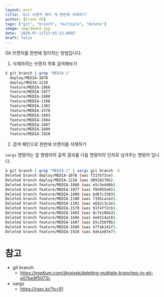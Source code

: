 ```yaml
---
layout: post
title: 'Git 브랜치 여러 개 한번에 삭제하기'
author: [Frank Oh]
tags: ["git", "branch", "multiple", "delete"]
image: img/demo4.jpg
date: '2020-07-11T23:05:23.000Z'
draft: false
---
```


Git 브랜치를 한번에 정리하는 방법입니다. 

1. 삭제하려는 브랜치 목록 검색해보기

```bash
$ git branch | grep "MEDIA-1"
  deploy/MEDIA-1078
  deploy/MEDIA-1210
  feature/MEDIA-1068
  feature/MEDIA-1077
  feature/MEDIA-1080
  feature/MEDIA-1108
  feature/MEDIA-1302
  feature/MEDIA-1570
  feature/MEDIA-1603
  feature/MEDIA-1604
  feature/MEDIA-1607
  feature/MEDIA-1609
  feature/MEDIA-1920
```

2. 검색 패턴으로 한번에 브랜치를 삭제하기

`xargs` 명령어는 앞 명령어의 출력 결과를 다음 명령어의 인자로 넘겨주는 명령어 입니다. 

```bash
$ git branch | grep "MEDIA-1" | xargs git branch -D
Deleted branch deploy/MEDIA-1078 (was f21fb73ce).
Deleted branch deploy/MEDIA-1210 (was d8918276b).
Deleted branch feature/MEDIA-1068 (was e5c3e4d6b).
Deleted branch feature/MEDIA-1077 (was f0d955e01).
Deleted branch feature/MEDIA-1080 (was bd67c3303).
Deleted branch feature/MEDIA-1108 (was 7195cace2).
Deleted branch feature/MEDIA-1302 (was e692c3c2e).
Deleted branch feature/MEDIA-1570 (was 91feff2cb).
Deleted branch feature/MEDIA-1603 (was 0c7e10bb3).
Deleted branch feature/MEDIA-1604 (was de8314a18).
Deleted branch feature/MEDIA-1607 (was b5c256f0b).
Deleted branch feature/MEDIA-1609 (was 47fab1d1f).
Deleted branch feature/MEDIA-1920 (was 6de1e07e7).
```

# 참고

* git branch 
  * https://medium.com/@rajsek/deleting-multiple-branches-in-git-e07be9f5073c
* xargs
  * https://rsec.kr/?p=91
